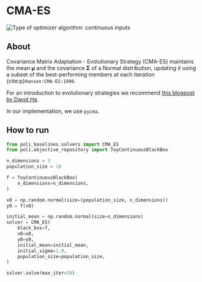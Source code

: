 # CMA-ES

![Type of optimizer algorithm: continuous inputs](https://img.shields.io/badge/Type-continuous_inputs-red)

## About

Covariance Matrix Adaptation - Evolutionary Strategy (CMA-ES) maintains the mean $\boldsymbol{\mu}$ and the covariance $\boldsymbol{\Sigma}$ of a Normal distribution, updating it using a subset of the best-performing members at each iteration {cite:p}`Hansen:CMA-ES:1996`.

For an introduction to evolutionary strategies we recommend [this blogpost by David Ha](https://blog.otoro.net/2017/10/29/visual-evolution-strategies/).

In our implementation, we use `pycma`.

## How to run

```python
from poli_baselines.solvers import CMA_ES
from poli.objective_repository import ToyContinuousBlackBox

n_dimensions = 3
population_size = 10

f = ToyContinuousBlackBox(
    n_dimensions=n_dimensions,
)

x0 = np.random.normal(size=(population_size, n_dimensions))
y0 = f(x0)

initial_mean = np.random.normal(size=n_dimensions)
solver = CMA_ES(
    black_box=f,
    x0=x0,
    y0=y0,
    initial_mean=initial_mean,
    initial_sigma=1.0,
    population_size=population_size,
)

solver.solve(max_iter=50)
```
